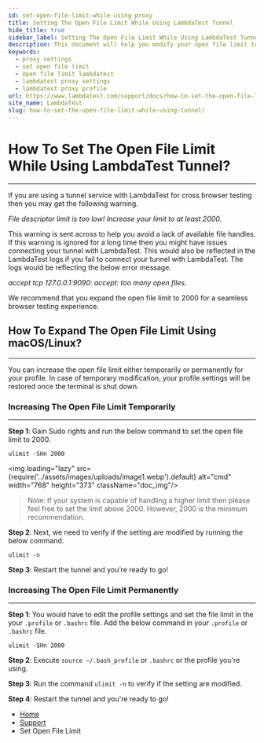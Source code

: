 ```yaml
---
id: set-open-file-limit-while-using-proxy
title: Setting The Open File Limit While Using LambdaTest Tunnel
hide_title: true
sidebar_label: Setting The Open File Limit While Using LambdaTest Tunnel
description: This document will help you modify your open file limit temporarily or permanently while using a proxy with LambdaTest tunnel for seamless cross browser testing.
keywords:
  - proxy settings
  - set open file limit
  - open file limit lambdatest
  - lambdatest proxy settings
  - lambdatest proxy profile
url: https://www.lambdatest.com/support/docs/how-to-set-the-open-file-limit-while-using-tunnel/
site_name: LambdaTest
slug: how-to-set-the-open-file-limit-while-using-tunnel/
---
```


<script type="application/ld+json"
      dangerouslySetInnerHTML={{ __html: JSON.stringify({
       "@context": "https://schema.org",
        "@type": "BreadcrumbList",
        "itemListElement": [{
          "@type": "ListItem",
          "position": 1,
          "name": "LambdaTest",
          "item": "https://www.lambdatest.com"
        },{
          "@type": "ListItem",
          "position": 2,
          "name": "Support",
          "item": "https://www.lambdatest.com/support/docs/"
        },{
          "@type": "ListItem",
          "position": 3,
          "name": "Set Open File Limit",
          "item": "https://www.lambdatest.com/support/docs/how-to-set-the-open-file-limit-while-using-tunnel/"
        }]
      })
    }}
></script>

# How To Set The Open File Limit While Using LambdaTest Tunnel?

***
If you are using a tunnel service with LambdaTest for cross browser testing then you may get the following warning.

>
*File descriptor limit is too low! Increase your limit to at least 2000.*

This warning is sent across to help you avoid a lack of available file handles. If this warning is ignored for a long time then you might have issues connecting your tunnel with LambdaTest. This would also be reflected in the LambdaTest logs if you fail to connect your tunnel with LambdaTest. The logs would be reflecting the below error message.

>
*accept tcp 127.0.0.1:9090: accept: too many open files.*

We recommend that you expand the open file limit to 2000 for a seamless browser testing experience.

## How To Expand The Open File Limit Using macOS/Linux?

* * *

You can increase the open file limit either temporarily or permanently for your profile. In case of temporary modification, your profile settings will be restored once the terminal is shut down.

### Increasing The Open File Limit Temporarily

* * *

**Step 1**: Gain Sudo rights and run the below command to set the open file limit to 2000.

`ulimit -SHn 2000`

<img loading="lazy" src={require('../assets/images/uploads/image1.webp').default} alt="cmd" width="768" height="373" className="doc_img"/>

> Note: If your system is capable of handling a higher limit then please feel free to set the limit above 2000. However, 2000 is the minimum recommendation.

**Step 2**: Next, we need to verify if the setting are modified by running the below command.

`ulimit -n`

**Step 3**: Restart the tunnel and you’re ready to go!

### Increasing The Open File Limit Permanently

* * *

**Step 1**: You would have to edit the profile settings and set the file limit in the your `.profile` or `.bashrc` file. Add the below command in your `.profile` or `.bashrc` file.

`ulimit -SHn 2000`

**Step 2**: Execute `source ~/.bash_profile` or `.bashrc` or the profile you're using.

**Step 3**: Run the command `ulimit -n` to verify if the setting are modified.

**Step 4**: Restart the tunnel and you're ready to go!

<nav aria-label="breadcrumbs">
  <ul className="breadcrumbs">
    <li className="breadcrumbs__item">
      <a className="breadcrumbs__link" href="https://www.lambdatest.com">
        Home
      </a>
    </li>
    <li className="breadcrumbs__item">
      <a className="breadcrumbs__link" target="_self" href="https://www.lambdatest.com/support/docs/">
        Support
      </a>
    </li>
    <li className="breadcrumbs__item breadcrumbs__item--active">
      <span className="breadcrumbs__link">
        Set Open File Limit
      </span>
    </li>
  </ul>
</nav>